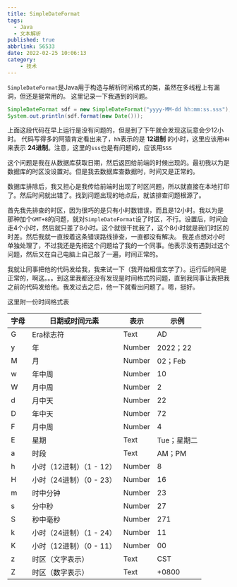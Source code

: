 ```yaml
---
title: SimpleDateFormat
tags:
  - Java
  - 文本解析
published: true
abbrlink: 56533
date: 2022-02-25 10:06:13
category:
	- 技术
---
```

`SimpleDateFormat`是Java用于构造与解析时间格式的类，虽然在多线程上有漏洞，但还是挺常用的。
这里记录一下我遇到的问题。

```java
SimpleDateFormat sdf = new SimpleDateFormat("yyyy-MM-dd hh:mm:ss.sss");
System.out.println(sdf.format(new Date()));
```

上面这段代码在早上运行是没有问题的，但是到了下午就会发现这玩意会少12小时。
代码写得多的阿猿肯定看出来了，`hh`表示的是 __12进制__ 的小时，这里应该用`HH`来表示 __24进制__。注意，这里的`sss`也是有问题的，应该用`SSS`

这个问题是我在从数据库获取日期，然后返回给前端的时候出现的。最初我以为是数据库的时区没设置对。但是我去数据库查数据时，时间又是正常的。

数据库排除后，我又担心是我传给前端时出现了时区问题，所以就直接在本地打印了。然后时间就出错了。找到问题出现的地点后，就该排查问题根源了。

首先我先排查的时区，因为很巧的是只有小时数错误，而且是12小时。我以为是那种加个`GMT+8`的问题，就对`SimpleDateFormat`设了时区，不行。设置后，时间会走4个小时，然后就只差了8小时。这个就很干扰我了，这个8小时就是我们时区的时差。然后我就一直按着这条错误路线排查，一直都没有解决。
我差点想对小时单独处理了，不过我还是先把这个问题给了我的一个同事。他表示没有遇到过这个问题，然后又在自己电脑上自己敲了一遍，时间正常的。

我就让同事把他的代码发给我，我来试一下（我开始相信玄学了）。运行后时间是正常的，啊这。。。到这里我都还没有发现是时间格式的问题，直到我同事让我把我之前的代码发给他。我发过去之后，他一下就看出问题了。嗯，挺好。

这里附一份时间格式表

| 字母 |  日期或时间元素  | 表示 |   示例 |
| ---- | ---- | ---- | ---- |
|G |Era标志符 |Text |AD|
|y |年 |Number |2022；22|
|M |月 |Number |02；Feb|
|w |年中周 |Number |10|
|W |月中周 |Number |2|
|d |月中天 |Number |22|
|D |年中天 |Number |72|
|F |月中周 |Number |4|
|E |星期 |Text |Tue；星期二|
|a |时段 |Text |AM；PM|
|h |小时（12进制）（1 - 12） |Number |8|
|H |小时（24进制）（0 - 23） |Number |16|
|m |时中分钟 |Number |23|
|s |分中秒 |Number |27|
|S |秒中毫秒 |Number |271|
|k |小时（24进制）（1 - 24） |Number |11|
|K |小时（12进制）（0 - 11） |Number |00|
|z |时区（文字表示） |Text |CST|
|Z |时区（数字表示） |Text |+0800|
